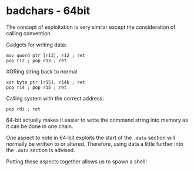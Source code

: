 # badchars - 64bit

The concept of exploitation is very similar except the consideration of calling convention.

Gadgets for writing data:
```
mov qword ptr [r13], r12 ; ret
pop r12 ; pop r13 ; ret
```

XORing string back to normal
```
xor byte ptr [r15], r14b ; ret
pop r14 ; pop r15 ; ret
```

Calling system with the correct address:
```
pop rdi ; ret
```

64-bit actually makes it easier to write the command string into memory as it can be done in one chain.

One aspect to note in 64-bit exploits the start of the `.data` section will normally be written to or altered. Therefore, using data a little further into the `.data` section is advised.

Putting these aspects together allows us to spawn a shell!